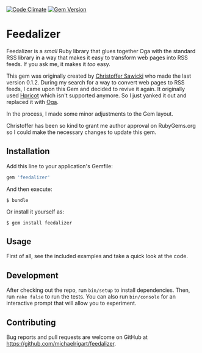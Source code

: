 [![Code Climate](https://codeclimate.com/github/michaelrigart/feedalizer/badges/gpa.svg)](https://codeclimate.com/github/michaelrigart/feedalizer) [![Gem Version](https://badge.fury.io/rb/feedalizer.svg)](http://badge.fury.io/rb/feedalizer)

# Feedalizer

Feedalizer is a *small* Ruby library that glues together Oga with the standard RSS library in a way that makes it easy to transform web pages into RSS feeds. If you ask me, it makes it *too* easy.

This gem was originally created by [Christoffer Sawicki](http://qerub.se/feedalizer) who made the last version 0.1.2. During my search for a way to convert web pages to RSS feeds, I came upon this Gem and decided to revive it again. It originally used [Hpricot](https://github.com/hpricot/hpricot) which isn't supported anymore. So I just yanked it out and replaced it with [Oga](https://github.com/YorickPeterse/oga). 

In the process, I made some minor adjustments to the Gem layout.

Christoffer has been so kind to grant me author approval on RubyGems.org so I could make the necessary changes to update this gem.

## Installation

Add this line to your application's Gemfile:

```ruby
gem 'feedalizer'
```

And then execute:

    $ bundle

Or install it yourself as:

    $ gem install feedalizer

## Usage

First of all, see the included examples and take a quick look at the code.

## Development

After checking out the repo, run `bin/setup` to install dependencies. Then, run `rake false` to run the tests. You can also run `bin/console` for an interactive prompt that will allow you to experiment.

## Contributing

Bug reports and pull requests are welcome on GitHub at https://github.com/michaelrigart/feedalizer.

